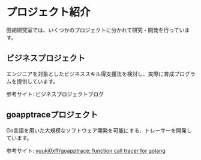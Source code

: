 # プロジェクト紹介
田胡研究室では、いくつかのプロジェクトに分かれて研究・開発を行っています。

## ビジネスプロジェクト
エンジニアを対象としたビジネススキル得支援法を検討し、実際に育成プログラムを提供しています。

参考サイト: ビジネスプロジェクトブログ

## goapptraceプロジェクト
Go言語を用いた大規模なソフトウェア開発を可能にする、トレーサーを開発しています。

参考サイト: [yuuki0xff/goapptrace: function call tracer for golang](https://github.com/yuuki0xff/goapptrace)